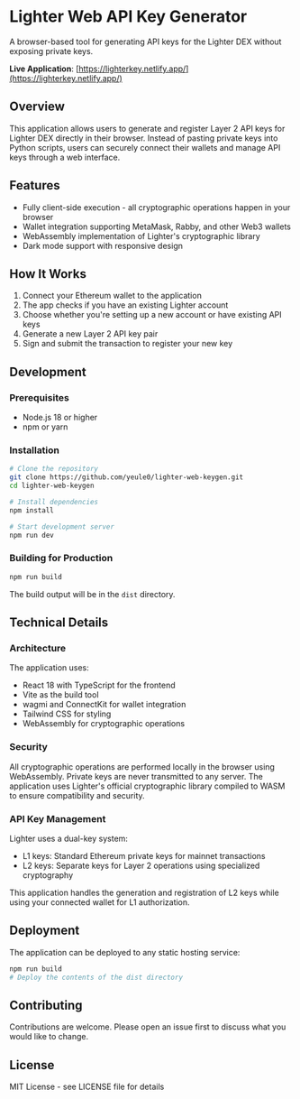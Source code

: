 # Lighter Web API Key Generator

A browser-based tool for generating API keys for the Lighter DEX without exposing private keys.

**Live Application**: [https://lighterkey.netlify.app/](https://lighterkey.netlify.app/)

## Overview

This application allows users to generate and register Layer 2 API keys for Lighter DEX directly in their browser. Instead of pasting private keys into Python scripts, users can securely connect their wallets and manage API keys through a web interface.

## Features

- Fully client-side execution - all cryptographic operations happen in your browser
- Wallet integration supporting MetaMask, Rabby, and other Web3 wallets  
- WebAssembly implementation of Lighter's cryptographic library
- Dark mode support with responsive design

## How It Works

1. Connect your Ethereum wallet to the application
2. The app checks if you have an existing Lighter account
3. Choose whether you're setting up a new account or have existing API keys
4. Generate a new Layer 2 API key pair
5. Sign and submit the transaction to register your new key

## Development

### Prerequisites

- Node.js 18 or higher
- npm or yarn

### Installation

```bash
# Clone the repository
git clone https://github.com/yeule0/lighter-web-keygen.git
cd lighter-web-keygen

# Install dependencies
npm install

# Start development server
npm run dev
```

### Building for Production

```bash
npm run build
```

The build output will be in the `dist` directory.

## Technical Details

### Architecture

The application uses:
- React 18 with TypeScript for the frontend
- Vite as the build tool
- wagmi and ConnectKit for wallet integration
- Tailwind CSS for styling
- WebAssembly for cryptographic operations

### Security

All cryptographic operations are performed locally in the browser using WebAssembly. Private keys are never transmitted to any server. The application uses Lighter's official cryptographic library compiled to WASM to ensure compatibility and security.

### API Key Management

Lighter uses a dual-key system:
- L1 keys: Standard Ethereum private keys for mainnet transactions
- L2 keys: Separate keys for Layer 2 operations using specialized cryptography

This application handles the generation and registration of L2 keys while using your connected wallet for L1 authorization.

## Deployment

The application can be deployed to any static hosting service:

```bash
npm run build
# Deploy the contents of the dist directory
```

## Contributing

Contributions are welcome. Please open an issue first to discuss what you would like to change.

## License

MIT License - see LICENSE file for details